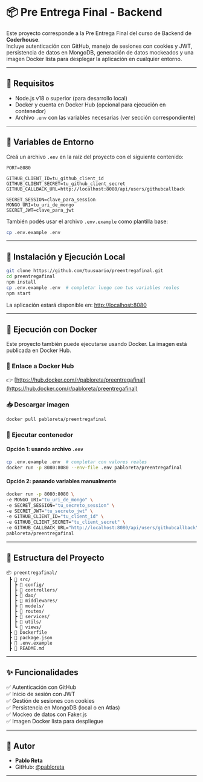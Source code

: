 # 📦 Pre Entrega Final - Backend

Este proyecto corresponde a la Pre Entrega Final del curso de Backend de **Coderhouse**.  
Incluye autenticación con GitHub, manejo de sesiones con cookies y JWT, persistencia de datos en MongoDB, generación de datos mockeados y una imagen Docker lista para desplegar la aplicación en cualquier entorno.

---

## 🚀 Requisitos

- Node.js v18 o superior (para desarrollo local)
- Docker y cuenta en Docker Hub (opcional para ejecución en contenedor)
- Archivo `.env` con las variables necesarias (ver sección correspondiente)

---

## 🔐 Variables de Entorno

Creá un archivo `.env` en la raíz del proyecto con el siguiente contenido:

```env
PORT=8080

GITHUB_CLIENT_ID=tu_github_client_id
GITHUB_CLIENT_SECRET=tu_github_client_secret
GITHUB_CALLBACK_URL=http://localhost:8080/api/users/githubcallback

SECRET_SESSION=clave_para_session
MONGO_URI=tu_uri_de_mongo
SECRET_JWT=clave_para_jwt
```

También podés usar el archivo `.env.example` como plantilla base:

```bash
cp .env.example .env
```

---

## 🧪 Instalación y Ejecución Local

```bash
git clone https://github.com/tuusuario/preentregafinal.git
cd preentregafinal
npm install
cp .env.example .env  # completar luego con tus variables reales
npm start
```

La aplicación estará disponible en: [http://localhost:8080](http://localhost:8080)

---

## 🐳 Ejecución con Docker

Este proyecto también puede ejecutarse usando Docker. La imagen está publicada en Docker Hub.

### 🔗 Enlace a Docker Hub

👉 [https://hub.docker.com/r/pabloreta/preentregafinal](https://hub.docker.com/r/pabloreta/preentregafinal)

### 📥 Descargar imagen

```bash
docker pull pabloreta/preentregafinal
```

### 🚀 Ejecutar contenedor

#### Opción 1: usando archivo `.env`

```bash
cp .env.example .env  # completar con valores reales
docker run -p 8080:8080 --env-file .env pabloreta/preentregafinal
```

#### Opción 2: pasando variables manualmente

```bash
docker run -p 8080:8080 \
-e MONGO_URI="tu_uri_de_mongo" \
-e SECRET_SESSION="tu_secreto_session" \
-e SECRET_JWT="tu_secreto_jwt" \
-e GITHUB_CLIENT_ID="tu_client_id" \
-e GITHUB_CLIENT_SECRET="tu_client_secret" \
-e GITHUB_CALLBACK_URL="http://localhost:8080/api/users/githubcallback" \
pabloreta/preentregafinal
```

---

## 📁 Estructura del Proyecto

```
📦 preentregafinal/
 ┣ 📁 src/
 ┃ ┣ 📂 config/
 ┃ ┣ 📂 controllers/
 ┃ ┣ 📂 dao/
 ┃ ┣ 📂 middlewares/
 ┃ ┣ 📂 models/
 ┃ ┣ 📂 routes/
 ┃ ┣ 📂 services/
 ┃ ┣ 📂 utils/
 ┃ ┗ 📂 views/
 ┣ 📄 Dockerfile
 ┣ 📄 package.json
 ┣ 📄 .env.example
 ┣ 📄 README.md
```

---

## ✨ Funcionalidades

✅ Autenticación con GitHub  
✅ Inicio de sesión con JWT  
✅ Gestión de sesiones con cookies  
✅ Persistencia en MongoDB (local o en Atlas)  
✅ Mockeo de datos con Faker.js  
✅ Imagen Docker lista para despliegue

---

## 👤 Autor

- **Pablo Reta**  
- GitHub: [@pabloreta](https://github.com/pabloreta)

---

